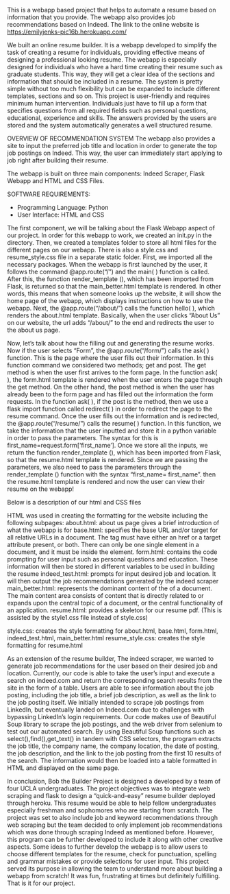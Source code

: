 This is a webapp based project that helps to automate a resume based on information that you provide. The webapp also provides job recommendations based on Indeed. The link to the online website is https://emilyjenks-pic16b.herokuapp.com/ 

We built an online resume builder. It is a webapp developed to simplify the task of creating a resume for individuals, providing effective means of designing a professional looking resume. The webapp is especially designed for individuals who have a hard time creating their resume such as graduate students. This way, they will get a clear idea of the sections and information that should be included in a resume. The system is pretty simple without too much flexibility but can be expanded to include different templates, sections and so on. This project is user-friendly and requires minimum human intervention. Individuals just have to fill up a form that specifies questions from all required fields such as personal questions, educational, experience and skills. The answers provided by the users are stored and the system automatically generates a well structured resume.

OVERVIEW OF RECOMMENDATION SYSTEM The webapp also provides a site to input the preferred job title and location in order to generate the top job postings on Indeed. This way, the user can immediately start applying to job right after building their resume.

The webapp is built on three main components: Indeed Scraper, Flask Webapp and HTML and CSS Files.

SOFTWARE REQUIREMENTS:
- Programming Language: Python
- User Interface: HTML and CSS

The first component, we will be talking about the Flask Webapp aspect of our project. In order for this webapp to work, we created an init.py in the directory. Then, we created a templates folder to store all html files for the different pages on our webapp. There is also a style.css and resume_style.css file in a separate static folder. First, we imported all the necessary packages. When the webapp is first launched by the user, it follows the command @app.route(“/”) and the main( ) function is called. After this, the function render_template (), which has been imported from Flask, is returned so that the main_better.html template is rendered. In other words, this means that when someone looks up the website, it will show the home page of the webapp, which displays instructions on how to use the webapp. Next, the @app.route(“/about/”) calls the function hello( ), which renders the about.html template. Basically, when the user clicks “About Us” on our website, the url adds “/about/” to the end and redirects the user to the about us page.

Now, let’s talk about how the filling out and generating the resume works. Now if the user selects “Form”, the @app.route(“/form/”) calls the ask( ) function. This is the page where the user fills out their information. In this function command we considered two methods; get and post. The get method is when the user first arrives to the form page. In the function ask( ), the form.html template is rendered when the user enters the page through the get method. On the other hand, the post method is when the user has already been to the form page and has filled out the information the form requests. In the function ask( ), if the post is the method, then we use a flask import function called redirect( ) in order to redirect the page to the resume command. Once the user fills out the information and is redirected, the @app.route(“/resume/”) calls the resume( ) function. In this function, we take the information that the user inputted and store it in a python variable in order to pass the parameters. The syntax for this is first_name=request.form[‘first_name’]. Once we store all the inputs, we return the function render_template (), which has been imported from Flask, so that the resume.html template is rendered. Since we are passing the parameters, we also need to pass the parameters through the render_template () function with the syntax “first_name= first_name”. then the resume.html template is rendered and now the user can view their resume on the webapp!

Below is a description of our html and CSS files

HTML was used in creating the formatting for the website including the following subpages:
about.html: about us page gives a brief introduction of what the webapp is for
base.html: specifies the base URL and/or target for all relative URLs in a document. The tag must have either an href or a target attribute present, or both. There can only be one single element in a document, and it must be inside the <head> element.
form.html: contains the code prompting for user input such as personal questions and education. These information will then be stored in different variables to be used in building the resume
indeed_test.html: prompts for input desired job and location. It will then output the job recommendations generated by the indeed scraper
main_better.html: represents the dominant content of the <body> of a document. The main content area consists of content that is directly related to or expands upon the central topic of a document, or the central functionality of an application.
resume.html: provides a skeleton for our resume pdf. (This is assisted by the style1.css file instead of style.css)
  
style.css: creates the style formatting for about.html, base.html, form.html, indeed_test.html, main_better.html
resume_style.css: creates the style formatting for resume.html


As an extension of the resume builder, The indeed scraper, we wanted to generate job recommendations for the user based on their desired job and location. Currently, our code is able to take the user’s input and execute a search on indeed.com and return the corresponding search results from the site in the form of a table. Users are able to see information about the job posting, including the job title, a brief job description, as well as the link to the job posting itself. We initially intended to scrape job postings from LinkedIn, but eventually landed on Indeed.com due to challenges with bypassing LinkedIn’s login requirements. Our code makes use of Beautiful Soup library to scrape the job postings, and the web driver from selenium to test out our automated search. By using Beautiful Soup functions such as select(),find(),get_text() in tandem with CSS selectors, the program extracts the job title, the company name, the company location, the date of posting, the job description, and the link to the job posting from the first 10 results of the search. The information would then be loaded into a table formatted in HTML and displayed on the same page.
  

  In conclusion, Bob the Builder Project is designed a developed by a team of four UCLA undergraduates. The project objectives was to integrate web scraping and flask to design a “quick-and-easy” resume builder deployed through heroku. This resume would be able to help fellow undergraduates especially freshman and sophomores who are starting from scratch. The project was set to also include job and keyword recommendations through web scraping but the team decided to only implement job recommendations which was done through scraping Indeed as mentioned before. However, this program can be further developed to include it along with other creative aspects.
Some ideas to further develop the webapp is to allow users to choose different templates for the resume, check for punctuation, spelling and grammar mistakes or provide selections for user input. This project served its purpose in allowing the team to understand more about building a webapp from scratch! It was fun, frustrating at times but definitely fulfilling. That is it for our project.
